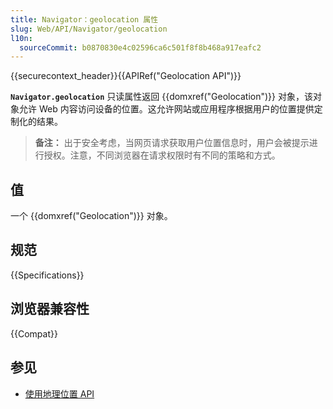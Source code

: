 ```yaml
---
title: Navigator：geolocation 属性
slug: Web/API/Navigator/geolocation
l10n:
  sourceCommit: b0870830e4c02596ca6c501f8f8b468a917eafc2
---
```


{{securecontext_header}}{{APIRef("Geolocation API")}}

**`Navigator.geolocation`** 只读属性返回 {{domxref("Geolocation")}} 对象，该对象允许 Web 内容访问设备的位置。这允许网站或应用程序根据用户的位置提供定制化的结果。

> **备注：** 出于安全考虑，当网页请求获取用户位置信息时，用户会被提示进行授权。注意，不同浏览器在请求权限时有不同的策略和方式。

## 值

一个 {{domxref("Geolocation")}} 对象。

## 规范

{{Specifications}}

## 浏览器兼容性

{{Compat}}

## 参见

- [使用地理位置 API](/zh-CN/docs/Web/API/Geolocation_API/Using_the_Geolocation_API)

